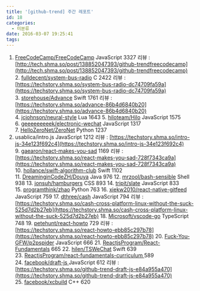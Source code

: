```yaml
---
title: '[github-trend] 주간 레포트'
id: 18
categories:
  - 미분류
date: 2016-03-07 19:25:41
tags:
---
```


1.  [FreeCodeCamp/FreeCodeCamp](https://github.com/freecodecamp/freecodecamp) JavaScript 3327
리뷰 : [http://tech.shma.so/post/138852047393/github-trendfreecodecamp](http://tech.shma.so/post/138852047393/github-trendfreecodecamp)
2. [fulldecent/system-bus-radio](https://github.com/fulldecent/system-bus-radio) C 2422
리뷰 : [https://techstory.shma.so/system-bus-radio-dc74709fa59a](https://techstory.shma.so/system-bus-radio-dc74709fa59a)
3. [storehouse/Advance](https://github.com/storehouse/Advance) Swift 1761
리뷰 : [https://techstory.shma.so/advance-86b4d6840b20](https://techstory.shma.so/advance-86b4d6840b20)
4. [jcjohnson/neural-style](https://github.com/jcjohnson/neural-style) Lua 1643
5. [hiloteam/Hilo](https://github.com/hiloteam/Hilo) JavaScript 1575
6. [geeeeeeeeek/electronic-wechat](https://github.com/geeeeeeeeek/electronic-wechat) JavaScript 1317
7. [HelloZeroNet/ZeroNet](https://github.com/HelloZeroNet/ZeroNet) Python 1237
2.  usablica/intro.js JavaScript 1212
리뷰 : [https://techstory.shma.so/intro-js-34e123f692c4](https://techstory.shma.so/intro-js-34e123f692c4)
9. [gaearon/react-makes-you-sad](https://github.com/gaearon/react-makes-you-sad) 1169
리뷰 : [https://techstory.shma.so/react-makes-you-sad-728f7343ca9a](https://techstory.shma.so/react-makes-you-sad-728f7343ca9a)
10. [hollance/swift-algorithm-club](https://github.com/hollance/swift-algorithm-club) Swift 1102
11. [DreaminginCodeZH/Douya](https://github.com/DreaminginCodeZH/Douya) Java 976
12. [mrzool/bash-sensible](https://github.com/mrzool/bash-sensible) Shell 938
13. [jonsuh/hamburgers](https://github.com/jonsuh/hamburgers) CSS 893
14. [tripit/slate](https://github.com/tripit/slate) JavaScript 833
15. [programthink/zhao](https://github.com/programthink/zhao) Python 763
16. [xiekw2010/react-native-gitfeed](https://github.com/xiekw2010/react-native-gitfeed) JavaScript 759
17. [dthree/cash](https://github.com/dthree/cash) JavaScript 794
리뷰 : [https://techstory.shma.so/cash-cross-platform-linux-without-the-suck-525d7d2b27eb](https://techstory.shma.so/cash-cross-platform-linux-without-the-suck-525d7d2b27eb)
18. [Microsoft/vscode-go](https://github.com/Microsoft/vscode-go) TypeScript 748
19. [petehunt/react-howto](https://github.com/petehunt/react-howto) 729
리뷰 : [https://techstory.shma.so/react-howto-ebb85c297b78](https://techstory.shma.so/react-howto-ebb85c297b78)
20. [Fuck-You-GFW/p2pspider](https://github.com/Fuck-You-GFW/p2pspider) JavaScript 666
21. [ReactjsProgram/React-Fundamentals](https://github.com/ReactjsProgram/React-Fundamentals) 665
22. [hilen/TSWeChat](https://github.com/hilen/TSWeChat) Swift 639
23. [ReactjsProgram/react-fundamentals-curriculum ](https://github.com/ReactjsProgram/react-fundamentals-curriculum)589
24. [facebook/draft-js ](https://github.com/facebook/draft-js)JavaScript 612
리뷰 : [https://techstory.shma.so/github-trend-draft-js-e84a955a470](https://techstory.shma.so/github-trend-draft-js-e84a955a470)
25. [facebook/xcbuild](https://github.com/facebook/xcbuild) C++ 620

&nbsp;